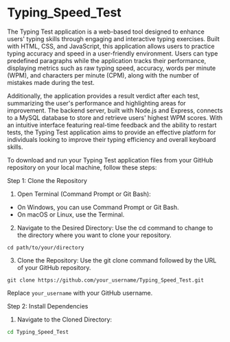 # Typing_Speed_Test

The Typing Test application is a web-based tool designed to enhance users' typing skills through engaging and interactive typing exercises. Built with HTML, CSS, and JavaScript, this application allows users to practice typing accuracy and speed in a user-friendly environment. Users can type predefined paragraphs while the application tracks their performance, displaying metrics such as raw typing speed, accuracy, words per minute (WPM), and characters per minute (CPM), along with the number of mistakes made during the test.

Additionally, the application provides a result verdict after each test, summarizing the user's performance and highlighting areas for improvement. The backend server, built with Node.js and Express, connects to a MySQL database to store and retrieve users' highest WPM scores. With an intuitive interface featuring real-time feedback and the ability to restart tests, the Typing Test application aims to provide an effective platform for individuals looking to improve their typing efficiency and overall keyboard skills.

To download and run your Typing Test application files from your GitHub repository on your local machine, follow these steps:

Step 1: Clone the Repository
1) Open Terminal (Command Prompt or Git Bash):
  - On Windows, you can use Command Prompt or Git Bash.
  - On macOS or Linux, use the Terminal.
  
2) Navigate to the Desired Directory: Use the cd command to change to the directory where you want to clone your repository.
```
cd path/to/your/directory
```

3) Clone the Repository: Use the git clone command followed by the URL of your GitHub repository.
```
git clone https://github.com/your_username/Typing_Speed_Test.git
```
Replace ```your_username``` with your GitHub username.

Step 2: Install Dependencies
1) Navigate to the Cloned Directory:
```bash
cd Typing_Speed_Test
```
